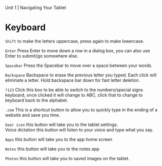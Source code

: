 Unit 1 | Navigating Your Tablet

# Keyboard

`Shift` to make the letters uppercase, press again to make lowercase.

<!-- <figure markdown="span">
    ![Annotated screenshot of tablet keyboard - to be added.](){ width="100%" }
</figure> -->

`Enter` Press Enter to move down a row in a dialog box, you can also use Enter to submit/go
somewhere else.

<!-- <figure markdown="span">
    ![Annotated screenshot of tablet keyboard - to be added.](){ width="100%" }
</figure> -->

`Spacebar` Press the Spacebar to move over a space between your words.

<!-- <figure markdown="span">
    ![Annotated screenshot of tablet keyboard - to be added.](){ width="100%" }
</figure> -->

`Backspace` Backspace to erase the previous letter you typed. Each click will eliminate a letter. Hold backspace bar down for fast letter deletion.

<!-- <figure markdown="span">
    ![Annotated screenshot of tablet keyboard - to be added.](){ width="100%" }
</figure> -->

`?123` Click this box to be able to switch to the numbers/special signs keyboard, once clicked it will change to ABC, click that to change to keyboard back to the alphabet.

<!-- <figure markdown="span">
    ![Annotated screenshot of tablet keyboard - to be added.](){ width="100%" }
</figure> -->

`.com` This is a shortcut button to allow you to quickly type in the ending of a website and save you
time.

<!-- <figure markdown="span">
    ![Annotated screenshot of tablet keyboard - to be added.](){ width="100%" }
</figure> -->

`Gear icon` this button will take you to the tablet settings.  
Voice dictation this button will listen to your voice and type what you say.

<!-- <figure markdown="span">
    ![Gear Icon.](../../assets/img/course/1-tablet-navigation/gear-icon.png){ width="100%" }
</figure> -->

`Apps` this button will take you to the app home screen

<!-- <figure markdown="span">
    ![Apps icon](../../assets/img/course/1-tablet-navigation/apps-icon.png){ width="100%" }
</figure> -->

`Notes` this button will take you to the notes app

<!-- <figure markdown="span">
    ![Notes icon](../../assets/img/course/1-tablet-navigation/notes-icon.png){ width="100%" }
</figure> -->

`Photos` this button will take you to saved images on the tablet.

<!-- <figure markdown="span">
    ![Photos icon](../../assets/img/course/1-tablet-navigation/photos-icon.png){ width="100%" }
</figure> -->
